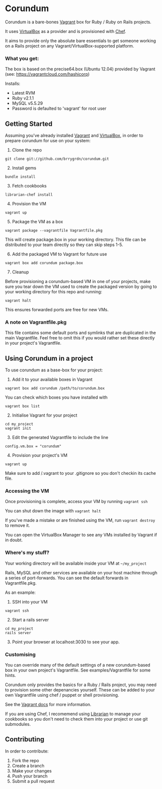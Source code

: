# Corundum

Corundum is a bare-bones [Vagrant](http://vagrantup.com) box for
Ruby / Ruby on Rails projects.

It uses [VirtualBox](http://docs.vagrantup.com/v2/virtualbox/index.html) as
a provider and is provisioned with
[Chef](http://docs.vagrantup.com/v2/provisioning/chef_solo.html).

It aims to provide only the absolute bare essentials to get someone working
on a Rails project on any Vagrant/VirtualBox-supported platform.

### What you get:

The box is based on the precise64.box (Ubuntu 12.04) provided
by Vagrant (see: https://vagrantcloud.com/hashicorp)

Installs:
- Latest RVM
- Ruby v2.1.1
- MySQL v5.5.29
 - Password is defaulted to 'vagrant' for root user

## Getting Started

Assuming you've already installed [Vagrant](http://downloads.vagrantup.com)
and [VirtualBox](https://www.virtualbox.org/wiki/Downloads),
in order to prepare corundum for use on your system:

1. Clone the repo

  ```
  git clone git://github.com/brrygrdn/corundum.git
  ```

2. Install gems

  ```
  bundle install
  ```

3. Fetch cookbooks

  ```
  librarian-chef install
  ```

4. Provision the VM

  ```
  vagrant up
  ```

5. Package the VM as a box

  ```
  vagrant package --vagrantfile Vagrantfile.pkg
  ```

  This will create package.box in your working directory. This file can be
  distributed to your team directly so they can skip steps 1-5.

6. Add the packaged VM to Vagrant for future use

  ```
  vagrant box add corundum package.box
  ```

7. Cleanup

  Before provisioning a corundum-based VM in one of your projects, make
  sure you tear down the VM used to create the packaged version
  by going to your working directory for this repo and running:

  ```
  vagrant halt
  ```

  This ensures forwarded ports are free for new VMs.

### A note on Vagrantfile.pkg

This file contains some default ports and symlinks that are duplicated
in the main Vagrantfile.
Feel free to omit this if you would rather set these directly
in your project's Vagrantfile.

## Using Corundum in a project

To use corundum as a base-box for your project:

1. Add it to your available boxes in Vagrant

  ```
  vagrant box add corundum /path/to/corundum.box
  ```

  You can check which boxes you have installed with

  ```
  vagrant box list
  ```

2. Initialise Vagrant for your project

  ```
  cd my_project
  vagrant init
  ```

3. Edit the generated Vagrantfile to include the line

  ```
  config.vm.box = "corundum"
  ```

4. Provision your project's VM

  ```
  vagrant up
  ```

Make sure to add /.vagrant to your .gitignore so you don't checkin
its cache file.

### Accessing the VM

Once provisioning is complete, access your VM by running ```vagrant ssh```

You can shut down the image with ```vagrant halt```

If you've made a mistake or are finished using the VM, run ```vagrant destroy```
to remove it.

You can open the VirtualBox Manager to see any VMs installed by
Vagrant if in doubt.

### Where's my stuff?

Your working directory will be available inside your VM at ```~/my_project```

Rails, MySQL and other services are available on your host machine through
a series of port-forwards.
You can see the default forwards in Vagrantfile.pkg.

As an example:

1. SSH into your VM

  ```
  vagrant ssh
  ```

2. Start a rails server

  ```
  cd my_project
  rails server
  ```

3. Point your browser at localhost:3030 to see your app.

### Customising

You can override many of the default settings of a new corundum-based box in
your own project's Vagrantfile.
See examples/Vagrantfile for some hints.

Corundum only provides the basics for a Ruby / Rails project, you may need to
provision some other depenancies yourself.
These can be added to your own Vagrantfile using chef / puppet or
shell provisioning.

See the [Vagrant docs](http://docs-v1.vagrantup.com/v1/docs/provisioners.html)
for more information.

If you are using Chef, I recomemend using
[Librarian](https://github.com/applicationsonline/librarian)
to manage your cookbooks so you don't need to check them into your
project or use git submodules.

## Contributing

In order to contribute:

1. Fork the repo
2. Create a branch
3. Make your changes
4. Push your branch
5. Submit a pull request
